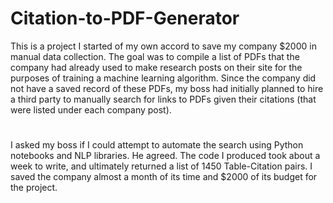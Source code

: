 # Citation-to-PDF-Generator

This is a project I started of my own accord to save my company $2000 in manual data collection. The goal was to compile a list of PDFs that the company had already used to make research posts on their site for the purposes of training a machine learning algorithm. Since the company did not have a saved record of these PDFs, my boss had initially planned to hire a third party to manually search for links to PDFs given their citations (that were listed under each company post).
#
I asked my boss if I could attempt to automate the search using Python notebooks and NLP libraries. He agreed. The code I produced took about a week to write, and ultimately returned a list of 1450 Table-Citation pairs. I saved the company almost a month of its time and $2000 of its budget for the project. 
